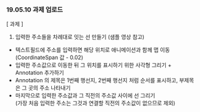 <h3> 19.05.10 과제 업로드 </h3>

[ 과제 ]

1. 입력한 주소들을 차례대로 잇는 선 만들기   (샘플 영상 참고)

  - 텍스트필드에 주소를 입력하면 해당 위치로 애니메이션과 함께 맵 이동 (CoordinateSpan 값 - 0.02)
  - 입력한 주소값으로 이동한 뒤 그 위치를 표시하기 위한 사각형 그리기 + Annotation 추가하기
  - Annotation 의 제목은 1번째 행선지, 2번째 행선지 처럼 순서를 표시하고, 부제목은 그 곳의 주소 나타내기
  - 마지막으로 입력한 주소값과 그 직전의 주소값 사이에 선 그리기 <br> 
  (가장 처음 입력한 주소는 그것과 연결할 직전의 주소값이 없으므로 제외)
